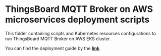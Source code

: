 # ThingsBoard MQTT Broker on AWS microservices deployment scripts

This folder containing scripts and Kubernetes resources configurations to run ThingsBoard MQTT Broker on AWS EKS
cluster.

You can find the deployment guide by the 
[**link**](https://thingsboard.io/docs/mqtt-broker/install/cluster/aws-cluster-setup/).

